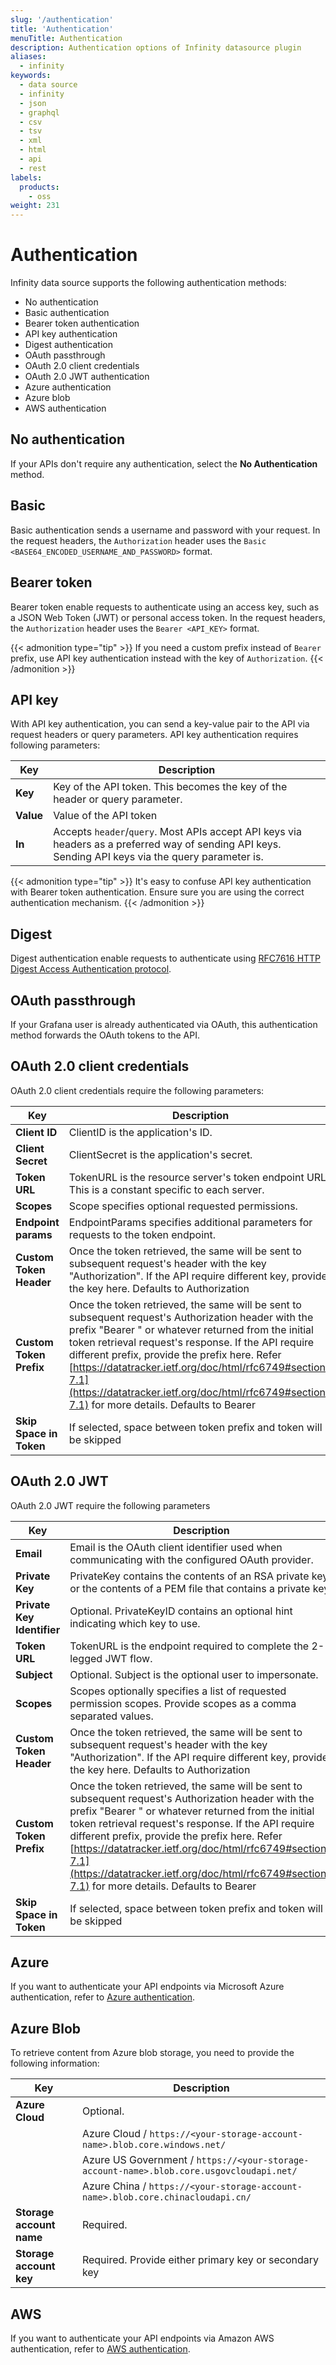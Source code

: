 ```yaml
---
slug: '/authentication'
title: 'Authentication'
menuTitle: Authentication
description: Authentication options of Infinity datasource plugin
aliases:
  - infinity
keywords:
  - data source
  - infinity
  - json
  - graphql
  - csv
  - tsv
  - xml
  - html
  - api
  - rest
labels:
  products:
    - oss
weight: 231
---
```


# Authentication

Infinity data source supports the following authentication methods:

- No authentication
- Basic authentication
- Bearer token authentication
- API key authentication
- Digest authentication
- OAuth passthrough
- OAuth 2.0 client credentials
- OAuth 2.0 JWT authentication
- Azure authentication
- Azure blob
- AWS authentication

## No authentication

If your APIs don't require any authentication, select the **No Authentication** method.

## Basic

Basic authentication sends a username and password with your request.
In the request headers, the `Authorization` header uses the `Basic <BASE64_ENCODED_USERNAME_AND_PASSWORD>` format.

## Bearer token

Bearer token enable requests to authenticate using an access key, such as a JSON Web Token (JWT) or personal access token.
In the request headers, the `Authorization` header uses the `Bearer <API_KEY>` format.

{{< admonition type="tip" >}}
If you need a custom prefix instead of `Bearer` prefix, use API key authentication instead with the key of `Authorization`.
{{< /admonition >}}

## API key

With API key authentication, you can send a key-value pair to the API via request headers or query parameters.
API key authentication requires following parameters:

| Key       | Description                                                                                                                                          |
| --------- | ---------------------------------------------------------------------------------------------------------------------------------------------------- |
| **Key**   | Key of the API token. This becomes the key of the header or query parameter.                                                                         |
| **Value** | Value of the API token                                                                                                                               |
| **In**    | Accepts `header`/`query`. Most APIs accept API keys via headers as a preferred way of sending API keys. Sending API keys via the query parameter is. |

{{< admonition type="tip" >}}
It's easy to confuse API key authentication with Bearer token authentication.
Ensure sure you are using the correct authentication mechanism.
{{< /admonition >}}

## Digest

Digest authentication enable requests to authenticate using [RFC7616 HTTP Digest Access Authentication protocol](https://www.rfc-editor.org/rfc/rfc7616.txt).

## OAuth passthrough

If your Grafana user is already authenticated via OAuth, this authentication method forwards the OAuth tokens to the API.

## OAuth 2.0 client credentials

OAuth 2.0 client credentials require the following parameters:

| Key                 | Description                                                                                       |
| ------------------- | ------------------------------------------------------------------------------------------------- |
| **Client ID**       | ClientID is the application's ID.                                                                 |
| **Client Secret**   | ClientSecret is the application's secret.                                                         |
| **Token URL**       | TokenURL is the resource server's token endpoint URL. This is a constant specific to each server. |
| **Scopes**          | Scope specifies optional requested permissions.                                                   |
| **Endpoint params** | EndpointParams specifies additional parameters for requests to the token endpoint.                |
| **Custom Token Header** | Once the token retrieved, the same will be sent to subsequent request's header with the key "Authorization". If the API require different key, provide the key here. Defaults to Authorization |
| **Custom Token Prefix** | Once the token retrieved, the same will be sent to subsequent request's Authorization header with the prefix "Bearer " or whatever returned from the initial token retrieval request's response. If the API require different prefix, provide the prefix here. Refer [https://datatracker.ietf.org/doc/html/rfc6749#section-7.1](https://datatracker.ietf.org/doc/html/rfc6749#section-7.1) for more details. Defaults to Bearer |
| **Skip Space in Token** | If selected, space between token prefix and token will be skipped |

## OAuth 2.0 JWT

OAuth 2.0 JWT require the following parameters

| Key                        | Description                                                                                                       |
| -------------------------- | ----------------------------------------------------------------------------------------------------------------- |
| **Email**                  | Email is the OAuth client identifier used when communicating with the configured OAuth provider.                  |
| **Private Key**            | PrivateKey contains the contents of an RSA private key or the contents of a PEM file that contains a private key. |
| **Private Key Identifier** | Optional. PrivateKeyID contains an optional hint indicating which key to use.                                     |
| **Token URL**              | TokenURL is the endpoint required to complete the 2-legged JWT flow.                                              |
| **Subject**                | Optional. Subject is the optional user to impersonate.                                                            |
| **Scopes**                 | Scopes optionally specifies a list of requested permission scopes. Provide scopes as a comma separated values.    |
| **Custom Token Header**    | Once the token retrieved, the same will be sent to subsequent request's header with the key "Authorization". If the API require different key, provide the key here. Defaults to Authorization |
| **Custom Token Prefix**    | Once the token retrieved, the same will be sent to subsequent request's Authorization header with the prefix "Bearer " or whatever returned from the initial token retrieval request's response. If the API require different prefix, provide the prefix here. Refer [https://datatracker.ietf.org/doc/html/rfc6749#section-7.1](https://datatracker.ietf.org/doc/html/rfc6749#section-7.1) for more details. Defaults to Bearer |
| **Skip Space in Token**    | If selected, space between token prefix and token will be skipped |

## Azure

If you want to authenticate your API endpoints via Microsoft Azure authentication, refer to [Azure authentication](/docs/plugins/yesoreyeram-infinity-datasource/latest/examples/azure/).

## Azure Blob

To retrieve content from Azure blob storage, you need to provide the following information:

| Key                      | Description                                                                              |
| ------------------------ | ---------------------------------------------------------------------------------------- |
| **Azure Cloud**          | Optional.                                                                                |
|                          | Azure Cloud / `https://<your-storage-account-name>.blob.core.windows.net/`               |
|                          | Azure US Government / `https://<your-storage-account-name>.blob.core.usgovcloudapi.net/` |
|                          | Azure China / `https://<your-storage-account-name>.blob.core.chinacloudapi.cn/`          |
| **Storage account name** | Required.                                                                                |
| **Storage account key**  | Required. Provide either primary key or secondary key                                    |

## AWS

If you want to authenticate your API endpoints via Amazon AWS authentication, refer to [AWS authentication](/docs/plugins/yesoreyeram-infinity-datasource/latest/examples/aws/).
